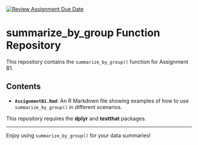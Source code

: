 [![Review Assignment Due Date](https://classroom.github.com/assets/deadline-readme-button-22041afd0340ce965d47ae6ef1cefeee28c7c493a6346c4f15d667ab976d596c.svg)](https://classroom.github.com/a/s4oIzs8K)

# summarize_by_group Function Repository

This repository contains the `summarize_by_group()` function for Assignment B1.

## Contents
- **`AssignmentB1.Rmd`**: An R Markdown file showing examples of how to use `summarize_by_group()` in different scenarios.


This repository requires the **dplyr** and **testthat** packages. 

---

Enjoy using `summarize_by_group()` for your data summaries!
